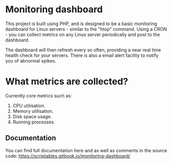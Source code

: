 # Monitoring dashboard

This project is built using PHP, and is designed to be a basic monitoring dashboard for Linux servers - similar to the "htop" command. Using a CRON - you can collect metrics on any Linux server periodically and post to the dashboard.

The dashboard will then refresh every so often, providing a near real time health check for your servers. There is also a email alert facility to notify you of abnormal spikes.


# What metrics are collected?

Currently core metrics such as:

 1. CPU utilisation.
 2. Memory utilisation.
 3. Disk space usage.
 4. Running processes.

## Documentation
You can find full documentation here and as well as comments in the source code:
https://scriptables.gitbook.io/monitoring-dashboard/
